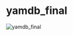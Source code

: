 # yamdb_final
![yamdb_final](https://github.com/vika301296/yamdb_final/actions/workflows/yamdb_workflow.yml/badge.svg)

